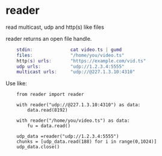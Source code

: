 # reader
read multicast, udp and http(s) like files

  reader returns an open file handle.
```lua
    stdin:              cat video.ts | gumd
    files:              "/home/you/video.ts"
    http(s) urls:       "https://example.com/vid.ts"
    udp urls:           "udp://1.2.3.4:5555"
    multicast urls:     "udp://@227.1.3.10:4310"
  ```
  
  Use like:
```smalltalk
    from reader import reader

    with reader("udp://@227.1.3.10:4310") as data:
        data.read(8192)
        
    with reader("/home/you/video.ts") as data:
        fu = data.read()
        
    udp_data =reader("udp://1.2.3.4:5555")
    chunks = [udp_data.read(188) for i in range(0,1024)]
    udp_data.close()
```
